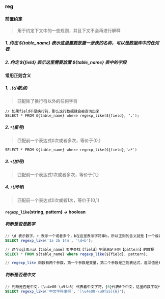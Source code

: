 ### reg

#### 前置约定
> 用于约定下文中的一些规则，并且下文不会再进行解释

##### 1. 约定 ${table_name} 表示这里需要放置一张表的名称，可以是数据库中的任何表

##### 2. 约定 ${field} 表示这里需要放置 ${table_name} 表中的字段

#### 常用正则含义
##### 1. `.`(小数点)
> 匹配除了换行符以外的任何字符

```
// 如果field不是换行符，那么这行数据就会被查询出来
SELECT * FROM ${table_name} where regexp_like(${field}, '.');
```

##### 2. `*`(星号)
> 匹配前一个表达式0次或者多次，等价于{0,}
```
SELECT * FROM ${table_name} where regexp_like(${field},'a*')
```

##### 3. `+`(加号)
> 匹配前一个表达式1次或者多次，等价于{1,}

##### 4. `?`(问号)
> 匹配前一个表达式0次或者1次，等价于{0,1}

#### `regexp_like`(string, pattern) → boolean

##### 判断是否是数字

```sql
// \d 表示数字，+ 表示一个或者多个，b在这里表示字符串b，所以正则的含义就是【一个或者多个数字后面有b】
SELECT regexp_like('1a 2b 14m', '\d+b');

// 这个sql表示从【table_name】表中查找【field】字段满足正则【pattern】的数据
SELECT * FROM ${table_name} where regexp_like(${field}, pattern);

// regexp_like 函数有两个参数，第一个参数是变量，第二个参数是正则表达式，返回值是true或者false
```

##### 判断是否是中文

```sql
// 判断是否是中文，[\u4e00-\u9fa5] 代表着中文字符，{6}代表6个中文，这里的数字就代表匹配几个
SELECT regexp_like('中文字符串啊', '[\u4e00-\u9fa5]{6}');
```
